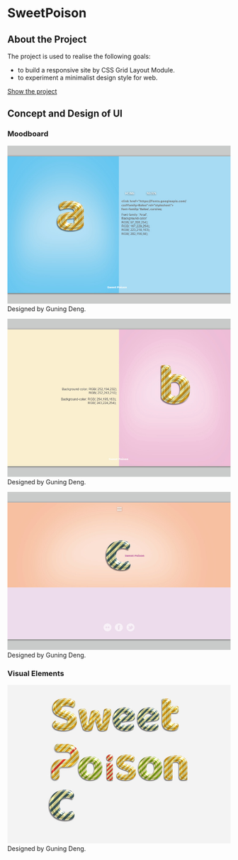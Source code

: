 # SweetPoison

## About the Project
The project is used to realise the following goals:
* to build a responsive site by CSS Grid Layout Module.
* to experiment a minimalist design style for web.

[Show the project](https://dengguning.github.io/SweetPoison/index.html "Link to SweetPoison")

## Concept and Design of UI

### Moodboard

![Sweet Poison concept 1](https://github.com/Dengguning/imgworks/blob/master/sweetpoison/sweet_concept_1.jpg)
Designed by Guning Deng.

![Sweet Poison concept 2](https://github.com/Dengguning/imgworks/blob/master/sweetpoison/sweet_concept_2.jpg)
Designed by Guning Deng.

![Sweet Poison concept 3](https://github.com/Dengguning/imgworks/blob/master/sweetpoison/sweet_concept_3.jpg)
Designed by Guning Deng.

### Visual Elements

![Sweet Poison letters](https://github.com/Dengguning/imgworks/blob/master/sweetpoison/latter_sweet.jpg)
Designed by Guning Deng.
